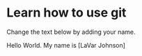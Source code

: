 # Learn how to use git
Change the text below by adding your name.

Hello World. My name is [LaVar Johnson]
